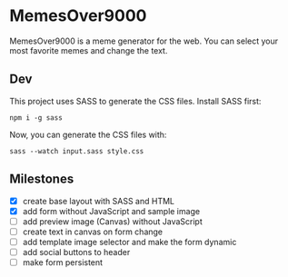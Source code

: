 # MemesOver9000

MemesOver9000 is a meme generator for the web. You can select your most favorite memes and change the text.

## Dev

This project uses SASS to generate the CSS files. Install SASS first:

```
npm i -g sass
```

Now, you can generate the CSS files with:

```
sass --watch input.sass style.css
```

## Milestones

- [x] create base layout with SASS and HTML
- [x] add form without JavaScript and sample image
- [ ] add preview image (Canvas) without JavaScript
- [ ] create text in canvas on form change
- [ ] add template image selector and make the form dynamic
- [ ] add social buttons to header
- [ ] make form persistent
